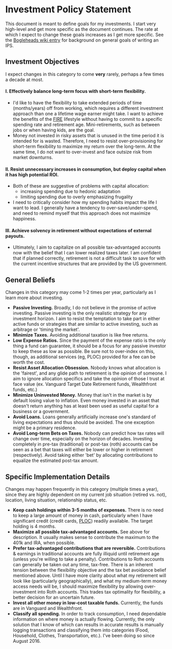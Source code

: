 # Investment Policy Statement

This document is meant to define goals for my investments. I start very high-level and get more specific as the document continues. The rate at which I expect to change these goals increases as I get more specific. See the [Bogleheads wiki entry](https://www.bogleheads.org/wiki/Investment_policy_statement) for background on general goals of writing an IPS.

## Investment Objectives

I expect changes in this category to come **very** rarely, perhaps a few times a decade at most.

#### I. Effectively balance long-term focus with short-term flexibility.
 * I'd like to have the flexibility to take extended periods of time (months/years) off from working, which requires a different investment approach than one a lifetime wage earner might take. I want to achieve the benefits of the [FIRE](https://www.reddit.com/r/financialindependence/) lifestyle without having to commit to a specific spending rate and retirement age. Mini-retirements, such as between jobs or when having kids, are the goal.
 * Money not invested in risky assets that is unused in the time period it is intended for is wasted. Therefore, I need to resist over-provisioning for short-term flexibility to maximize my return over the long-term. At the same time, I do not want to over-invest and face outsize risk from market downturns.

#### II. Resist unnecessary increases in consumption, but deploy capital when it has high potential ROI.
 * Both of these are suggestive of problems with capital allocation:
   * increasing spending due to hedonic adaptation
   * limiting spending due to overly emphasizing frugality
 * I need to critically consider how my spending habits impact the life I want to lead. I generally have a tendency to over-save/under-spend, and need to remind myself that this approach does not maximize happiness.

#### III. Achieve solvency in retirement without expectations of external payouts.
 * Ultimately, I aim to capitalize on all possible tax-advantaged accounts now with the belief that I can lower realized taxes later. I am confident that if planned correctly, retirement is not a difficult task to save for with the current incentive structures that are provided by the US government.

## General Beliefs
Changes in this category may come 1-2 times per year, particularly as I learn more about investing.
 * **Passive Investing.** Broadly, I do not believe in the promise of active investing. Passive investing is the only realistic strategy for any investment horizon. I aim to resist the temptation to take part in either active funds or strategies that are similar to active investing, such as arbitrage or 'timing the market'.
 * **Minimize Taxes.** Avoiding additional taxation is like free returns.
 * **Low Expense Ratios.** Since the payment of the expense ratio is the only thing a fund can guarantee, it should be a focus for any passive investor to keep these as low as possible. Be sure not to over-index on this, though, as additional services (eg, PLOC) provided for a fee can be worth the cost.
 * **Resist Asset Allocation Obsession.** Nobody knows what allocation is the 'fairest', and any glide path to retirement is the opinion of someone. I aim to ignore allocation specifics and take the opinion of those I trust at face value (ex. Vanguard Target Date Retirement funds, Wealthfront funds, etc.)
 * **Minimize Uninvested Money.** Money that isn't in the market is by default losing value to inflation. Even money invested in an asset that doesn't return anything has at least been used as useful capital for a business or a government.
 * **Avoid Loans.** Loans generally artificially increase one's standard of living expectations and thus should be avoided. The one exception might be a primary residence.
 * **Avoid Long-term Bets on Taxes.** Nobody can predict how tax rates will change over time, especially on the horizon of decades. Investing completely in pre-tax (traditional) or post-tax (roth) accounts can be seen as a bet that taxes will either be lower or higher in retirement (respectively). Avoid taking either 'bet' by allocating contributions to equalize the estimated post-tax amount.

## Specific Implementation Details
Changes may happen frequently in this category (multiple times a year), since they are highly dependent on my current job situation (retired vs. not), location, living situation, relationship status, etc.
 * **Keep cash holdings within 3-5 months of expenses.** There is no need to keep a large amount of money in cash, particularly when I have significant credit (credit cards, [PLOC](https://www.wealthfront.com/portfolio-line-of-credit)) readily available. The target holding is 4 months.
 * **Maximize all possible tax-advantaged accounts.** See above for description. It usually makes sense to contribute the maximum to the 401k and IRA, when possible.
 * **Prefer tax-advantaged contributions that are reversible.** Contributions & earnings in traditional accounts are fully illiquid until retirement age (unless you're willing to take a penalty). Contributions to Roth accounts can generally be taken out any time, tax-free. There is an inherent tension between the flexibility objective and the tax bet avoidance belief mentioned above. Until I have more clarity about what my retirement will look like (particularly geographically), and what my medium-term money access needs will be, I should maximize flexibility by allowing over-investment into Roth accounts. This trades tax optimality for flexibility, a better decision for an uncertain future.
 * **Invest all other money in low-cost taxable funds.** Currently, the funds are in Vanguard and Wealthfront.
 * **Classify all spending.** In order to track consumption, I need dependable information on where money is actually flowing. Currently, the only solution that I know of which can results in accurate results is manually logging transactions and classifying them into categories (Food, Household, Clothes, Transportation, etc.). I've been doing so since August 2016.
